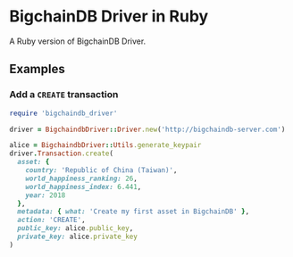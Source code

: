 # BigchainDB Driver in Ruby
A Ruby version of BigchainDB Driver.

## Examples
### Add a `CREATE` transaction
```ruby
require 'bigchaindb_driver'

driver = BigchaindbDriver::Driver.new('http://bigchaindb-server.com')

alice = BigchaindbDriver::Utils.generate_keypair
driver.Transaction.create(
  asset: {
    country: 'Republic of China (Taiwan)',
    world_happiness_ranking: 26,
    world_happiness_index: 6.441,
    year: 2018
  },
  metadata: { what: 'Create my first asset in BigchainDB' },
  action: 'CREATE',
  public_key: alice.public_key,
  private_key: alice.private_key
)
```
